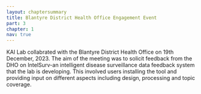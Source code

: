 ```yaml
---
layout: chaptersummary
title: Blantyre District Health Office Engagement Event
part: 3
chapter: 1
nav: true
---
```


KAI Lab collabrated with the Blantyre District Health Office on 19th December, 2023. The aim of the meeting was to solicit feedback from the DHO on IntelSurv-an intelligent disease surveillance data feedback system that the lab is developing. This involved users installing the tool and providing input on different aspects including design, processing and topic coverage. 